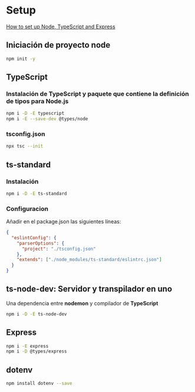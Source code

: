 # Setup

[How to set up Node, TypeScript and Express](https://blog.logrocket.com/how-to-set-up-node-typescript-express/)

## Iniciación de proyecto node

```sh
npm init -y
```

## TypeScript

### Instalación de TypeScript y paquete que contiene la definición de tipos para Node.js

```sh
npm i -D -E typescript
npm i -E --save-dev @types/node
```
### tsconfig.json

```sh
npx tsc --init
```
## ts-standard

### Instalación

```sh
npm i -D -E ts-standard
```

### Configuracion

Añadir en el package.json las siguientes líneas:

```json
{
  "eslintConfig": {
    "parserOptions": {
      "project": "./tsconfig.json"
    },
    "extends": ["./node_modules/ts-standard/eslintrc.json"]
  }
}
```

## ts-node-dev: Servidor y transpilador en uno

Una dependencia entre __nodemon__ y compilador de __TypeScript__

```sh
npm i -D -E ts-node-dev
```
## Express

```sh
npm i -E express
npm i -D @types/express
```
## dotenv

```sh
npm install dotenv --save
```